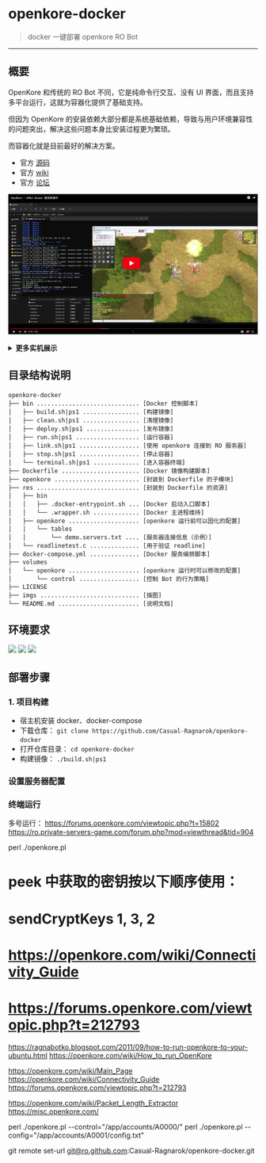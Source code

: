 # openkore-docker

> docker 一键部署 openkore RO Bot

------


## 概要

OpenKore 和传统的 RO Bot 不同，它是纯命令行交互、没有 UI 界面，而且支持多平台运行，这就为容器化提供了基础支持。

但因为 OpenKore 的安装依赖大部分都是系统基础依赖，导致与用户环境兼容性的问题突出，解决这些问题本身比安装过程更为繁琐。

而容器化就是目前最好的解决方案。

- 官方 [源码](https://github.com/OpenKore/openkore)
- 官方 [wiki](https://openkore.com/wiki/Main_Page) 
- 官方 [论坛](https://forums.openkore.com/)

[![Openkore - AIBot 实机演示](./imgs/01.jpg)](https://www.bilibili.com/video/BV14w411Y78k)

<details>
<summary><b>更多实机展示</b></summary>
<br/>

![](./02.gif)

</details>



## 目录结构说明

```
openkore-docker
├── bin ............................. [Docker 控制脚本]
│   ├── build.sh|ps1 ................ [构建镜像]
│   ├── clean.sh|ps1 ................ [清理镜像]
│   ├── deploy.sh|ps1 ............... [发布镜像]
│   ├── run.sh|ps1 .................. [运行容器]
│   ├── link.sh|ps1 ................. [使用 openkore 连接到 RO 服务器]
│   ├── stop.sh|ps1 ................. [停止容器]
│   └── terminal.sh|ps1 ............. [进入容器终端]
├── Dockerfile ...................... [Docker 镜像构建脚本]
├── openkore ........................ [封装到 Dockerfile 的子模块]
├── res ............................. [封装到 Dockerfile 的资源]
│   ├── bin
│   │   ├── .docker-entrypoint.sh ... [Docker 启动入口脚本]
│   │   └── .wrapper.sh ............. [Docker 主进程维持]
│   ├── openkore .................... [openkore 运行前可以固化的配置]
│   │   └── tables
│   │       └── demo.servers.txt .... [服务器连接信息（示例）]
│   └── readlinetest.c .............. [用于验证 readline]
├── docker-compose.yml .............. [Docker 服务编排脚本]
├── volumes
│   └── openkore .................... [openkore 运行时可以修改的配置]
│       └── control ................. [控制 Bot 的行为策略]
├── LICENSE
├── imgs ............................ [插图]
└── README.md ....................... [说明文档]
```

## 环境要求

![](https://img.shields.io/badge/Platform-Linux%20amd64-brightgreen.svg) ![](https://img.shields.io/badge/Platform-Mac%20amd64-brightgreen.svg) ![](https://img.shields.io/badge/Platform-Windows%20x64-brightgreen.svg)


## 部署步骤

### 1. 项目构建

- 宿主机安装 docker、docker-compose
- 下载仓库： `git clone https://github.com/Casual-Ragnarok/openkore-docker`
- 打开仓库目录： `cd openkore-docker`
- 构建镜像： `./build.sh|ps1`


### 设置服务器配置


### 终端运行




多号运行：
https://forums.openkore.com/viewtopic.php?t=15802
https://ro.private-servers-game.com/forum.php?mod=viewthread&tid=904

perl ./openkore.pl


# peek 中获取的密钥按以下顺序使用：
# sendCryptKeys 1, 3, 2
# https://openkore.com/wiki/Connectivity_Guide
# https://forums.openkore.com/viewtopic.php?t=212793


https://ragnabotko.blogspot.com/2011/09/how-to-run-openkore-to-your-ubuntu.html
https://openkore.com/wiki/How_to_run_OpenKore



https://openkore.com/wiki/Main_Page
https://openkore.com/wiki/Connectivity_Guide
https://forums.openkore.com/viewtopic.php?t=212793



https://openkore.com/wiki/Packet_Length_Extractor
https://misc.openkore.com/


perl ./openkore.pl --control="/app/accounts/A0000/"
perl ./openkore.pl --config="/app/accounts/A0001/config.txt"


git remote set-url git@ro.github.com:Casual-Ragnarok/openkore-docker.git